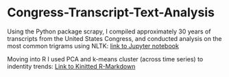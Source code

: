 # Congress-Transcript-Text-Analysis

Using the Python package scrapy, I compiled approximately 30 years of transcripts from the United States Congress, and conducted analysis on the most common trigrams using NLTK: [link to Jupyter notebook](https://github.com/chenson2018/Congress-Transcript-Text-Analysis/blob/master/Clean_Read_TXT.ipynb)

Moving into R I used PCA and k-means cluster (across time series) to indentity trends: [Link to Kinitted R-Markdown](https://github.com/chenson2018/Congress-Transcript-Text-Analysis/blob/master/Congress_PCA.md)
